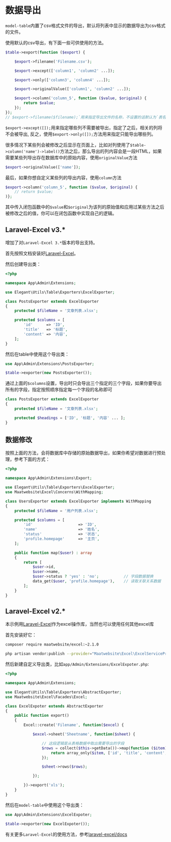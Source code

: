 # 数据导出

`model-table`内置了csv格式文件的导出，默认将列表中显示的数据导出为csv格式的文件。

使用默认的csv导出，有下面一些可供使用的方法。

```php
$table->export(function ($export) {

    $export->filename('Filename.csv');

    $export->except(['column1', 'column2' ...]);

    $export->only(['column3', 'column4' ...]);

    $export->originalValue(['column1', 'column2' ...]);

    $export->column('column_5', function ($value, $original) {
        return $value;
    });
});
// $export->filename($filename);`用来指定导出文件的名称，不设置的话默认为`表名.csv
```

`$export->except([]);`用来指定哪些列不需要被导出，指定了之后，相关的列将不会被导出, 反之，使用`$export->only([]);`方法用来指定只能导出哪些列。

很多情况下某些列会被修改之后显示在页面上，比如对列使用了`$table->column('name')->label()`方法之后，那么导出的列内容会是一段HTML，如果需要某些列导出存在数据库中的原始内容，使用`originalValue`方法

```php
$export->originalValue(['name']);
```

最后，如果你想自定义某些列的导出内容，使用`column`方法

```php
$export->column('column_5', function ($value, $original) {
    // return $value;
)};
```

其中传入闭包函数中的`$value`和`$original`为该列的原始值和应用过某些方法之后被修改之后的值，你可以在闭包函数中实现自己的逻辑。

## Laravel-Excel v3.*

增加了对`Laravel-Excel 3.*`版本的导出支持。

首先按照文档安装好[Laravel-Excel](https://github.com/Maatwebsite/Laravel-Excel)。

然后创建导出类：

```php
<?php

namespace App\Admin\Extensions;

use Elegant\Utils\Table\Exporters\ExcelExporter; 

class PostsExporter extends ExcelExporter
{
    protected $fileName = '文章列表.xlsx';

    protected $columns = [
        'id'      => 'ID',
        'title'   => '标题',
        'content' => '内容',
    ];
}
```

然后在table中使用这个导出类：

```php
use App\Admin\Extensions\PostsExporter;

$table->exporter(new PostsExporter());
```

通过上面的`$columns`设置，导出时只会导出三个指定的三个字段，如果你要导出所有的字段，指定按照顺序指定每一个字段的名称即可

```php
class PostsExporter extends ExcelExporter
{
    protected $fileName = '文章列表.xlsx';

    protected $headings = ['ID', '标题', '内容' ... ];
}
```

## 数据修改

按照上面的方法，会将数据库中存储的原始数据导出，如果你希望对数据进行预处理，参考下面的方式：

```php
<?php

namespace App\Admin\Extensions\Export;

use Elegant\Utils\Table\Exporters\ExcelExporter;
use Maatwebsite\Excel\Concerns\WithMapping;

class UsersExporter extends ExcelExporter implements WithMapping
{
    protected $fileName = '用户列表.xlsx';

    protected $columns = [
        'id'                    => 'ID',
        'name'                  => '姓名',
        'status'                => '状态',
        'profile.homepage'      => '主页',
    ];

    public function map($user) : array
    {
        return [
            $user->id,
            $user->name,
            $user->status ? 'yes' : 'no';           // 字段数据替换
            data_get($user, 'profile.homepage'),    // 读取关联关系数据
        ];
    }
}
```

## Laravel-Excel v2.*

本示例用[Laravel-Excel](https://github.com/Maatwebsite/Laravel-Excel)作为excel操作库，当然也可以使用任何其他excel库

首先安装好它：

```bash
composer require maatwebsite/excel:~2.1.0

php artisan vendor:publish --provider="Maatwebsite\Excel\ExcelServiceProvider"
```

然后新建自定义导出类，比如`app/Admin/Extensions/ExcelExpoter.php`:

```php
<?php

namespace App\Admin\Extensions;

use Elegant\Utils\Table\Exporters\AbstractExporter;
use Maatwebsite\Excel\Facades\Excel;

class ExcelExpoter extends AbstractExporter
{
    public function export()
    {
        Excel::create('Filename', function($excel) {

            $excel->sheet('Sheetname', function($sheet) {

                // 这段逻辑是从表格数据中取出需要导出的字段
                $rows = collect($this->getData())->map(function ($item) {
                    return array_only($item, ['id', 'title', 'content', 'rate', 'keywords']);
                });

                $sheet->rows($rows);

            });

        })->export('xls');
    }
}
```

然后在`model-table`中使用这个导出类：

```php
use App\Admin\Extensions\ExcelExpoter;

$table->exporter(new ExcelExpoter());
```

有关更多`Laravel-Excel`的使用方法，参考[laravel-excel/docs](http://www.maatwebsite.nl/laravel-excel/docs)

